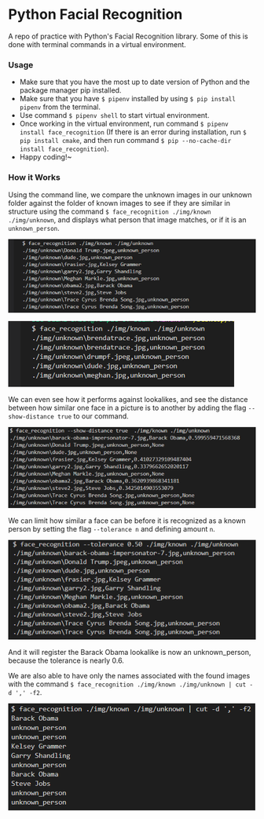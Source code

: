# Python Facial Recognition

A repo of practice with Python's Facial Recognition library. Some of this is done with terminal commands in a virtual environment.

### Usage

- Make sure that you have the most up to date version of Python and the package manager pip installed.
- Make sure that you have `$ pipenv` installed by using `$ pip install pipenv` from the terminal.
- Use command `$ pipenv shell` to start virtual environment.
- Once working in the virtual environment, run command `$ pipenv install face_recognition` (If there is an error during installation, run `$ pip install cmake`, and then run command `$ pip --no-cache-dir install face_recognition`).
- Happy coding!~

### How it Works
Using the command line, we compare the unknown images in our unknown folder against the folder of known images to see if they are similar in structure using the command `$ face_recognition ./img/known ./img/unknown`, and displays what person that image matches, or if it is an `unknown_person`.

![Unknown Persons](./img/screenshots/detection.png)

![Detected Persons](./img/screenshots/unknown.png)

We can even see how it performs against lookalikes, and see the distance between how similar one face in a picture is to another by adding the flag `--show-distance true` to our command.

![Lookalikes](./img/screenshots/lookalike.png)

We can limit how similar a face can be before it is recognized as a known person by setting the flag `--tolerance n` and defining amount `n`.

![Tolerance](./img/screenshots/tolerance.png)

And it will register the Barack Obama lookalike is now an unknown_person, because the tolerance is nearly 0.6.

We are also able to have only the names associated with the found images with the command `$ face_recognition ./img/known ./img/unknown | cut -d ',' -f2`.

![Names](./img/screenshots/namesonly.png)